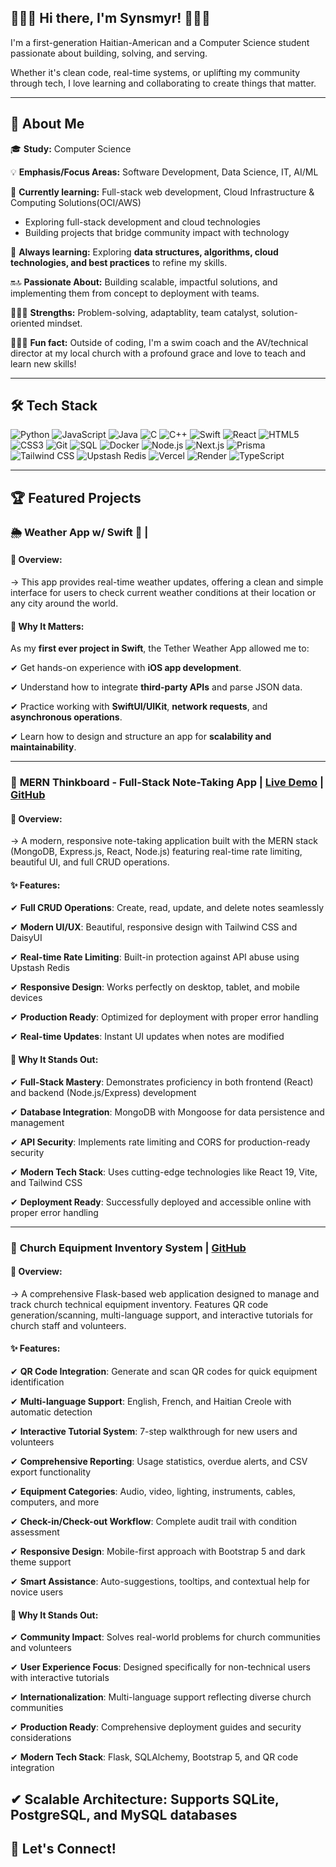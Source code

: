 ## 👨🏾‍💻 Hi there, I'm Synsmyr! 🙋🏾‍♂️
I'm a first-generation Haitian-American and a Computer Science student passionate about building, solving, and serving.

Whether it's clean code, real-time systems, or uplifting my community through tech, I love learning and collaborating to create things that matter.

---

## 🚀 About Me  

🎓 **Study:** Computer Science

💡 **Emphasis/Focus Areas:** Software Development, Data Science, IT, AI/ML

🔭 **Currently learning:** Full-stack web development, Cloud Infrastructure & Computing Solutions(OCI/AWS)
- Exploring full-stack development and cloud technologies
- Building projects that bridge community impact with technology

🌱 **Always learning:** Exploring **data structures, algorithms, cloud technologies, and best practices** to refine my skills.  

🔛🔝 **Passionate About:** Building scalable, impactful solutions, and implementing them from concept to deployment with teams.

🏋🏾‍♂️ **Strengths:** Problem-solving, adaptablity, team catalyst, solution-oriented mindset.

🏊🏾‍♂️ **Fun fact:** Outside of coding, I'm a swim coach and the AV/technical director at my local church with a profound grace and love to teach and learn new skills!

---

## 🛠️ Tech Stack 

![Python](https://img.shields.io/badge/-Python-3776AB?style=flat-square&logo=python&logoColor=white)
![JavaScript](https://img.shields.io/badge/-JavaScript-F7DF1E?style=flat-square&logo=javascript&logoColor=black)
![Java](https://img.shields.io/badge/-Java-007396?style=flat-square&logo=java&logoColor=white)
![C](https://img.shields.io/badge/-C-00599C?style=flat-square&logo=c&logoColor=white)
![C++](https://img.shields.io/badge/-C++-00599C?style=flat-square&logo=c%2B%2B&logoColor=white)
![Swift](https://img.shields.io/badge/-Swift-FA7343?style=flat-square&logo=swift&logoColor=white)
![React](https://img.shields.io/badge/-React-61DAFB?style=flat-square&logo=react&logoColor=black)
![HTML5](https://img.shields.io/badge/-HTML5-E34F26?style=flat-square&logo=html5&logoColor=white)
![CSS3](https://img.shields.io/badge/-CSS3-1572B6?style=flat-square&logo=css3&logoColor=white)
![Git](https://img.shields.io/badge/-Git-F05032?style=flat-square&logo=git&logoColor=white)
![SQL](https://img.shields.io/badge/-SQL-4479A1?style=flat-square&logo=mysql&logoColor=white)
![Docker](https://img.shields.io/badge/-Docker-2496ED?style=flat-square&logo=docker&logoColor=white)
![Node.js](https://img.shields.io/badge/-Node.js-339933?style=flat-square&logo=node.js&logoColor=white)
![Next.js](https://img.shields.io/badge/-Next.js-000000?style=flat-square&logo=next.js&logoColor=white)
![Prisma](https://img.shields.io/badge/-Prisma-2D3748?style=flat-square&logo=prisma&logoColor=white)
![Tailwind CSS](https://img.shields.io/badge/-Tailwind%20CSS-06B6D4?style=flat-square&logo=tailwind-css&logoColor=white)
![Upstash Redis](https://img.shields.io/badge/-Upstash%20Redis-0F172A?style=flat-square&logo=redis&logoColor=white)
![Vercel](https://img.shields.io/badge/-Vercel-000000?style=flat-square&logo=vercel&logoColor=white)
![Render](https://img.shields.io/badge/-Render-46E3B7?style=flat-square&logo=render&logoColor=white)
![TypeScript](https://img.shields.io/badge/-TypeScript-3178C6?style=flat-square&logo=typescript&logoColor=white)

---

## 🏆 Featured Projects 

### 🌦️ **Weather App w/ Swift 🦅** | 

#### 🔹 Overview:  

→ This app provides real-time weather updates, offering a clean and simple interface for users to check current weather conditions at their location or any city around the world.

#### 🔹 Why It Matters: 

As my **first ever project in Swift**, the Tether Weather App allowed me to:

✔ Get hands-on experience with **iOS app development**.

✔ Understand how to integrate **third-party APIs** and parse JSON data.

✔ Practice working with **SwiftUI/UIKit**, **network requests**, and **asynchronous operations**.

✔ Learn how to design and structure an app for **scalability and maintainability**.

---

### 🧠 **MERN Thinkboard - Full-Stack Note-Taking App** | [Live Demo](https://mern-stack-thinkboard-57eb.onrender.com/) | [GitHub](https://github.com/SynsmyrF2001/mern-stack-thinkboard)

#### 🔹 Overview:    

→ A modern, responsive note-taking application built with the MERN stack (MongoDB, Express.js, React, Node.js) featuring real-time rate limiting, beautiful UI, and full CRUD operations.

#### ✨ Features:  

✔ **Full CRUD Operations**: Create, read, update, and delete notes seamlessly

✔ **Modern UI/UX**: Beautiful, responsive design with Tailwind CSS and DaisyUI

✔ **Real-time Rate Limiting**: Built-in protection against API abuse using Upstash Redis

✔ **Responsive Design**: Works perfectly on desktop, tablet, and mobile devices

✔ **Production Ready**: Optimized for deployment with proper error handling

✔ **Real-time Updates**: Instant UI updates when notes are modified

#### 🔹 Why It Stands Out:  
✔ **Full-Stack Mastery**: Demonstrates proficiency in both frontend (React) and backend (Node.js/Express) development

✔ **Database Integration**: MongoDB with Mongoose for data persistence and management

✔ **API Security**: Implements rate limiting and CORS for production-ready security

✔ **Modern Tech Stack**: Uses cutting-edge technologies like React 19, Vite, and Tailwind CSS

✔ **Deployment Ready**: Successfully deployed and accessible online with proper error handling

---

### 📶 **Church Equipment Inventory System** | [GitHub](https://github.com/SynsmyrF2001/church-inventory-tracker)

#### 🔹 Overview:    

→ A comprehensive Flask-based web application designed to manage and track church technical equipment inventory. Features QR code generation/scanning, multi-language support, and interactive tutorials for church staff and volunteers.

#### ✨ Features:  

✔ **QR Code Integration**: Generate and scan QR codes for quick equipment identification

✔ **Multi-language Support**: English, French, and Haitian Creole with automatic detection

✔ **Interactive Tutorial System**: 7-step walkthrough for new users and volunteers

✔ **Comprehensive Reporting**: Usage statistics, overdue alerts, and CSV export functionality

✔ **Equipment Categories**: Audio, video, lighting, instruments, cables, computers, and more

✔ **Check-in/Check-out Workflow**: Complete audit trail with condition assessment

✔ **Responsive Design**: Mobile-first approach with Bootstrap 5 and dark theme support

✔ **Smart Assistance**: Auto-suggestions, tooltips, and contextual help for novice users

#### 🔹 Why It Stands Out:  
✔ **Community Impact**: Solves real-world problems for church communities and volunteers

✔ **User Experience Focus**: Designed specifically for non-technical users with interactive tutorials

✔ **Internationalization**: Multi-language support reflecting diverse church communities

✔ **Production Ready**: Comprehensive deployment guides and security considerations

✔ **Modern Tech Stack**: Flask, SQLAlchemy, Bootstrap 5, and QR code integration

✔ **Scalable Architecture**: Supports SQLite, PostgreSQL, and MySQL databases
---

## 🚀 **Let's Connect!**
